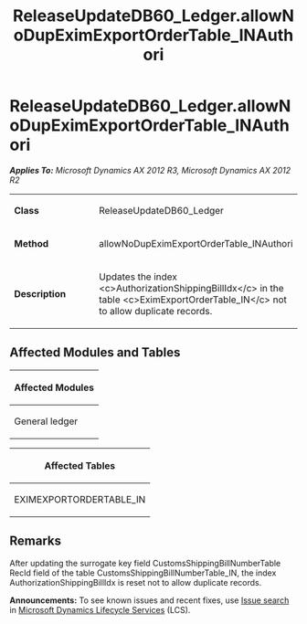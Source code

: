 ﻿---
title: ReleaseUpdateDB60_Ledger.allowNoDupEximExportOrderTable_INAuthori
TOCTitle: ReleaseUpdateDB60_Ledger.allowNoDupEximExportOrderTable_INAuthori
ms:assetid: 65bd7b99-5039-b043-7928-fb804b94fb48
ms:mtpsurl: https://msdn.microsoft.com/en-us/library/JJ719225(v=AX.60)
ms:contentKeyID: 49708763
ms.date: 05/18/2015
mtps_version: v=AX.60
---

# ReleaseUpdateDB60\_Ledger.allowNoDupEximExportOrderTable\_INAuthori 


_**Applies To:** Microsoft Dynamics AX 2012 R3, Microsoft Dynamics AX 2012 R2_

<table>
<colgroup>
<col style="width: 50%" />
<col style="width: 50%" />
</colgroup>
<tbody>
<tr class="odd">
<td><p><strong>Class</strong></p></td>
<td><p>ReleaseUpdateDB60_Ledger</p></td>
</tr>
<tr class="even">
<td><p><strong>Method</strong></p></td>
<td><p>allowNoDupEximExportOrderTable_INAuthori</p></td>
</tr>
<tr class="odd">
<td><p><strong>Description</strong></p></td>
<td><p>Updates the index &lt;c&gt;AuthorizationShippingBillIdx&lt;/c&gt; in the table &lt;c&gt;EximExportOrderTable_IN&lt;/c&gt; not to allow duplicate records.</p></td>
</tr>
</tbody>
</table>


## Affected Modules and Tables

<table>
<colgroup>
<col style="width: 100%" />
</colgroup>
<thead>
<tr class="header">
<th><p>Affected Modules</p></th>
</tr>
</thead>
<tbody>
<tr class="odd">
<td><p>General ledger</p></td>
</tr>
</tbody>
</table>


<table>
<colgroup>
<col style="width: 100%" />
</colgroup>
<thead>
<tr class="header">
<th><p>Affected Tables</p></th>
</tr>
</thead>
<tbody>
<tr class="odd">
<td><p>EXIMEXPORTORDERTABLE_IN</p></td>
</tr>
</tbody>
</table>


## Remarks

After updating the surrogate key field CustomsShippingBillNumberTable RecId field of the table CustomsShippingBillNumberTable\_IN, the index AuthorizationShippingBillIdx is reset not to allow duplicate records.

  
**Announcements:** To see known issues and recent fixes, use [Issue search](http://go.microsoft.com/fwlink/?linkid=389258) in [Microsoft Dynamics Lifecycle Services](http://go.microsoft.com/fwlink/?linkid=306505) (LCS).

